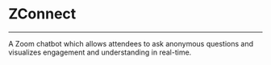 # ZConnect
---
A Zoom chatbot which allows attendees to ask anonymous questions and visualizes engagement and understanding in real-time.
